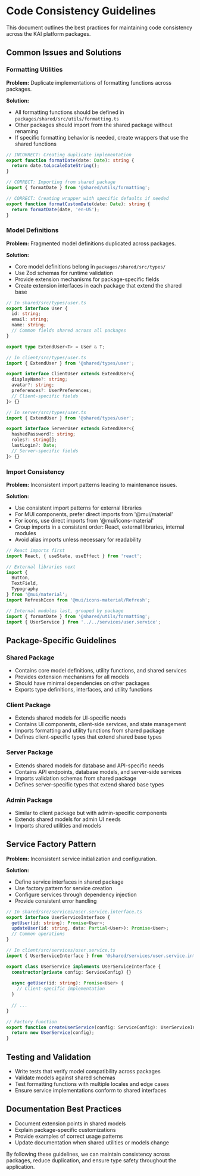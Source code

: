 # Code Consistency Guidelines

This document outlines the best practices for maintaining code consistency across the KAI platform packages.

## Common Issues and Solutions

### Formatting Utilities

**Problem:** Duplicate implementations of formatting functions across packages.

**Solution:**
- All formatting functions should be defined in `packages/shared/src/utils/formatting.ts`
- Other packages should import from the shared package without renaming
- If specific formatting behavior is needed, create wrappers that use the shared functions

```typescript
// INCORRECT: Creating duplicate implementation
export function formatDate(date: Date): string {
  return date.toLocaleDateString();
}

// CORRECT: Importing from shared package
import { formatDate } from '@shared/utils/formatting';

// CORRECT: Creating wrapper with specific defaults if needed
export function formatCustomDate(date: Date): string {
  return formatDate(date, 'en-US');
}
```

### Model Definitions

**Problem:** Fragmented model definitions duplicated across packages.

**Solution:**
- Core model definitions belong in `packages/shared/src/types/`
- Use Zod schemas for runtime validation
- Provide extension mechanisms for package-specific fields
- Create extension interfaces in each package that extend the shared base

```typescript
// In shared/src/types/user.ts
export interface User {
  id: string;
  email: string;
  name: string;
  // Common fields shared across all packages
}

export type ExtendUser<T> = User & T;

// In client/src/types/user.ts
import { ExtendUser } from '@shared/types/user';

export interface ClientUser extends ExtendUser<{
  displayName?: string;
  avatar?: string;
  preferences?: UserPreferences;
  // Client-specific fields
}> {}

// In server/src/types/user.ts
import { ExtendUser } from '@shared/types/user';

export interface ServerUser extends ExtendUser<{
  hashedPassword?: string;
  roles?: string[];
  lastLogin?: Date;
  // Server-specific fields
}> {}
```

### Import Consistency

**Problem:** Inconsistent import patterns leading to maintenance issues.

**Solution:**
- Use consistent import patterns for external libraries
- For MUI components, prefer direct imports from '@mui/material'
- For icons, use direct imports from '@mui/icons-material'
- Group imports in a consistent order: React, external libraries, internal modules
- Avoid alias imports unless necessary for readability

```typescript
// React imports first
import React, { useState, useEffect } from 'react';

// External libraries next
import { 
  Button, 
  TextField,
  Typography 
} from '@mui/material';
import RefreshIcon from '@mui/icons-material/Refresh';

// Internal modules last, grouped by package
import { formatDate } from '@shared/utils/formatting';
import { UserService } from '../../services/user.service';
```

## Package-Specific Guidelines

### Shared Package

- Contains core model definitions, utility functions, and shared services
- Provides extension mechanisms for all models
- Should have minimal dependencies on other packages
- Exports type definitions, interfaces, and utility functions

### Client Package

- Extends shared models for UI-specific needs
- Contains UI components, client-side services, and state management
- Imports formatting and utility functions from shared package
- Defines client-specific types that extend shared base types

### Server Package

- Extends shared models for database and API-specific needs
- Contains API endpoints, database models, and server-side services
- Imports validation schemas from shared package
- Defines server-specific types that extend shared base types

### Admin Package

- Similar to client package but with admin-specific components
- Extends shared models for admin UI needs
- Imports shared utilities and models

## Service Factory Pattern

**Problem:** Inconsistent service initialization and configuration.

**Solution:**
- Define service interfaces in shared package
- Use factory pattern for service creation
- Configure services through dependency injection
- Provide consistent error handling

```typescript
// In shared/src/services/user.service.interface.ts
export interface UserServiceInterface {
  getUser(id: string): Promise<User>;
  updateUser(id: string, data: Partial<User>): Promise<User>;
  // Common operations
}

// In client/src/services/user.service.ts
import { UserServiceInterface } from '@shared/services/user.service.interface';

export class UserService implements UserServiceInterface {
  constructor(private config: ServiceConfig) {}
  
  async getUser(id: string): Promise<User> {
    // Client-specific implementation
  }
  
  // ...
}

// Factory function
export function createUserService(config: ServiceConfig): UserServiceInterface {
  return new UserService(config);
}
```

## Testing and Validation

- Write tests that verify model compatibility across packages
- Validate models against shared schemas
- Test formatting functions with multiple locales and edge cases
- Ensure service implementations conform to shared interfaces

## Documentation Best Practices

- Document extension points in shared models
- Explain package-specific customizations
- Provide examples of correct usage patterns
- Update documentation when shared utilities or models change

By following these guidelines, we can maintain consistency across packages, reduce duplication, and ensure type safety throughout the application.